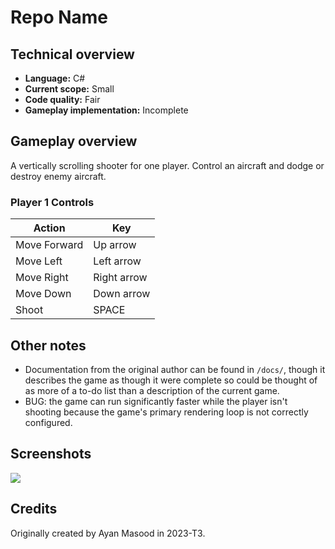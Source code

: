 # Repo Name

## Technical overview

- **Language:** C#
- **Current scope:** Small
- **Code quality:** Fair
- **Gameplay implementation:** Incomplete

## Gameplay overview

A vertically scrolling shooter for one player. Control an aircraft and dodge or destroy enemy aircraft.

### Player 1 Controls

| Action       | Key          |
|--------------|--------------|
| Move Forward | Up arrow     |
| Move Left    | Left arrow   |
| Move Right   | Right arrow  |
| Move Down    | Down arrow   |
| Shoot        | SPACE        |

## Other notes

- Documentation from the original author can be found in `/docs/`, though it describes the game as though it were complete so could be thought of as more of a to-do list than a description of the current game.
- BUG: the game can run significantly faster while the player isn't shooting because the game's primary rendering loop is not correctly configured.

## Screenshots

![](/docs/screenshot-01.png)

## Credits

Originally created by Ayan Masood in 2023-T3.
